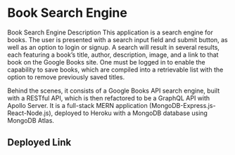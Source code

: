 # Book Search Engine 
Book Search Engine
Description
This application is a search engine for books. The user is presented with a search input field and submit button, as well as an option to login or signup. A search will result in several results, each featuring a book’s title, author, description, image, and a link to that book on the Google Books site. One must be logged in to enable the capability to save books, which are compiled into a retrievable list with the option to remove previously saved titles.

Behind the scenes, it consists of a Google Books API search engine, built with a RESTful API, which is then refactored to be a GraphQL API with Apollo Server. It is a full-stack MERN application (MongoDB-Express.js-React-Node.js), deployed to Heroku with a MongoDB database using MongoDB Atlas.

## Deployed Link